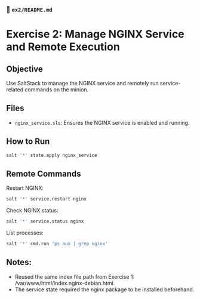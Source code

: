 ### 📁 `ex2/README.md`

# Exercise 2: Manage NGINX Service and Remote Execution

## Objective

Use SaltStack to manage the NGINX service and remotely run service-related commands on the minion.

## Files

- `nginx_service.sls`: Ensures the NGINX service is enabled and running.

## How to Run

```bash
salt '*' state.apply nginx_service
```
## Remote Commands
Restart NGINX:
```bash
salt '*' service.restart nginx
```
Check NGINX status:
```bash
salt '*' service.status nginx
```
List processes:
```bash
salt '*' cmd.run 'ps aux | grep nginx'
```

## Notes:
- Reused the same index file path from Exercise 1: /var/www/html/index.nginx-debian.html.
- The service state required the nginx package to be installed beforehand.
